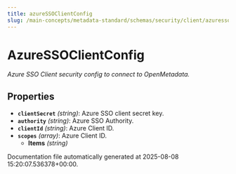 ```yaml
---
title: azureSSOClientConfig
slug: /main-concepts/metadata-standard/schemas/security/client/azuressoclientconfig
---
```


# AzureSSOClientConfig

*Azure SSO Client security config to connect to OpenMetadata.*

## Properties

- **`clientSecret`** *(string)*: Azure SSO client secret key.
- **`authority`** *(string)*: Azure SSO Authority.
- **`clientId`** *(string)*: Azure Client ID.
- **`scopes`** *(array)*: Azure Client ID.
  - **Items** *(string)*


Documentation file automatically generated at 2025-08-08 15:20:07.536378+00:00.
